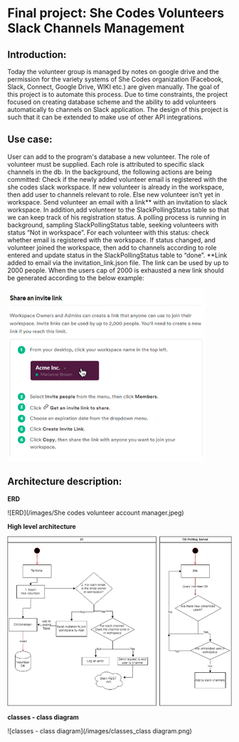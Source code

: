 # Final project: She Codes Volunteers Slack Channels Management 

## Introduction:

Today the volunteer group is managed by notes on google drive and the permission for the variety systems of She Codes organization (Facebook, Slack, Connect, Google Drive, WIKI etc.) are given manually.
The goal of this project is to automate this process. Due to time constraints, the project focused on creating database scheme and the ability to add volunteers automatically to channels on Slack application. The design of this project is such that it can be extended to make use of other API integrations.

## Use case:

User can add to the program's database a new volunteer. The role of volunteer must be supplied.
Each role is  attributed to specific slack channels in the db.
In the background, the following actions are being committed:
Check if the newly added volunteer email is registered with the she codes slack workspace.
If new volunteer is already in the workspace, then add user to channels relevant to role.
Else new volunteer isn’t yet in workspace. Send volunteer an email with a link** with an invitation to slack workspace. In addition,add volunteer to the SlackPollingStatus table so that we can keep track of his registration status.
A polling process is running in background, sampling SlackPollingStatus table, seeking volunteers with status “Not in workspace”.
For each volunteer with this status: check whether email is registered with the workspace. If status changed, and volunteer joined the workspace, then add to channels according to role entered and update status in the SlackPollingStatus  table to “done”.
**Link added to email via the invitation_link.json file. The link can be used by up to 2000 people. When the users cap of 2000 is exhausted a new link should be generated according to the below example:

![From invitation link creation guide of slack](/images/invitation_link.png)

## Architecture description:
__ERD__  

![ERD](/images/She codes volunteer account manager.jpeg)

__High level architecture__  

![High level architecture](/images/SheCodes_user_manager_Diagram.jpg)

__classes - class diagram__  

![classes - class diagram](/images/classes_class diagram.png)

